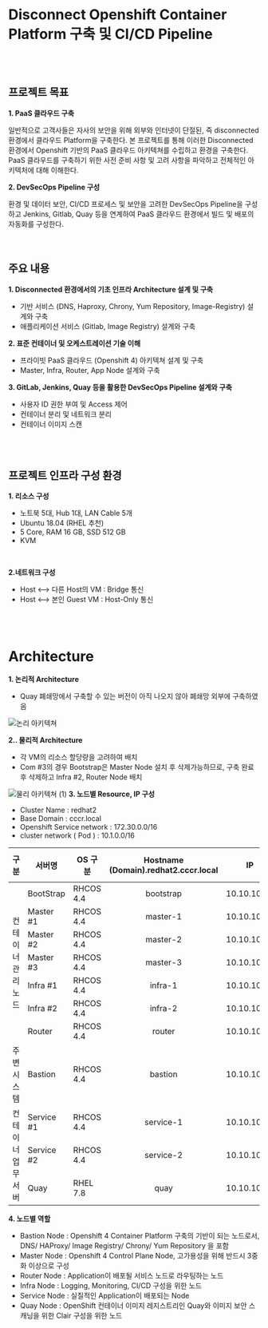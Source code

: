 # Disconnect Openshift Container Platform 구축 및 CI/CD Pipeline
<br></br>
## 프로젝트 목표

**1. PaaS 클라우드 구축**

일반적으로 고객사들은 자사의 보안을 위해 외부와 인터넷이 단절된, 즉 disconnected 환경에서 클라우드 Platform을 구축한다. 본 프로젝트를 통해 이러한
 Disconnected 환경에서 Openshift 기반의 PaaS 클라우드 아키텍쳐를 수립하고 환경을 구축한다. PaaS 클라우드를 구축하기 위한 사전 준비 사항 및 고려 사항을 파악하고 전체적인 아키텍처에 대해 이해한다. 

**2. DevSecOps Pipeline 구성**

환경 및 데이터 보안, CI/CD 프로세스 및 보안을 고려한 DevSecOps Pipeline을 구성하고 Jenkins, Gitlab, Quay 등을 연계하여 PaaS 클라우드 환경에서 빌드 및 배포의 자동화를 구성한다.  
<br></br>

## 주요 내용

**1. Disconnected 환경에서의 기초 인프라 Architecture 설계 및 구축**
- 기반 서비스 (DNS, Haproxy, Chrony, Yum Repository, Image-Registry) 설계와 구축
- 애플리케이션 서비스 (Gitlab, Image Registry) 설계와 구축

**2. 표준 컨테이너 및 오케스트레이션 기술 이해**
- 프라이빗 PaaS 클라우드 (Openshift 4) 아키텍쳐 설계 및 구축
- Master, Infra, Router, App Node 설계와 구축

**3. GitLab, Jenkins, Quay 등을 활용한 DevSecOps Pipeline 설계와 구축**
- 사용자 ID 권한 부여 및 Access 제어
- 컨테이너 분리 및 네트워크 분리
- 컨테이너 이미지 스캔

<br></br>
## 프로젝트 인프라 구성 환경



**1. 리소스 구성**
- 노트북 5대, Hub 1대,  LAN Cable 5개
- Ubuntu 18.04 (RHEL 추천)
- 5 Core, RAM 16 GB, SSD 512 GB
- KVM 
<br>

**2.네트워크 구성**
- Host <—> 다른 Host의 VM : Bridge 통신
- Host <—> 본인 Guest VM  : Host-Only 통신

<br></br>
# Architecture


**1. 논리적 Architecture**

- Quay 폐쇄망에서 구축할 수 있는 버전이 아직 나오지 않아 폐쇄망 외부에 구축하였음

![논리 아키텍쳐](https://user-images.githubusercontent.com/67780144/97079200-e584f480-162c-11eb-86ea-915973f4d499.png)

**2.. 물리적 Architecture**

- 각 VM의 리소스 할당량을 고려하여 배치
- Com #3의 경우 Bootstrap은 Master Node 설치 후 삭제가능하므로, 구축 완료 후 삭제하고 Infra #2, Router Node 배치

![물리 아키텍쳐 (1)](https://user-images.githubusercontent.com/67780144/97079199-e3bb3100-162c-11eb-93b8-393b42cd952a.png)
**3. 노드별 Resource, IP 구성**

- Cluster Name : redhat2
- Base Domain : cccr.local
- Openshift Service network : 172.30.0.0/16
- cluster network ( Pod ) : 10.1.0.0/16


<table>
<thead>
    <tr>
        <th>구분</th>
        <th>서버명</th>
        <th> OS 구분 </th>
        <th>Hostname<br>(Domain).redhat2.cccr.local</th>
        <th>IP</th>
        <th>vcpu<br>(core)</th>
        <th>Memory<br>(GB)</th>
        <th>OS (GB)</th>
        <th>contaimer<br>Runtime (GB)</th>
    </tr>
</thead>
<tbody>
    <tr>
        <td rowspan=7>컨테이너<br>관리노드</td>
        <td>BootStrap</td>
        <td>RHCOS 4.4</td>
        <td align="center">bootstrap</td>
        <td>10.10.10.10</td>
        <td align="center">4</td>
        <td align="center">16</td>
        <td align="center">120</td>
        <td align="center">100</td>
    </tr>
    <tr>
        <td>Master #1</td>
        <td>RHCOS 4.4</td>
        <td align="center">master-1</td>
        <td>10.10.10.11</td>
        <td align="center">4</td>
        <td align="center">8</td>
        <td align="center">100</td>
        <td align="center">100</td>
    </tr>
    <tr>
        <td>Master #2</td>
        <td>RHCOS 4.4</td>
        <td align="center">master-2</td>
        <td>10.10.10.12</td>
        <td align="center">4</td>
        <td align="center">8</td>
        <td align="center">100</td>
        <td align="center">100</td>
    </tr>
    <tr>
        <td>Master #3</td>
        <td>RHCOS 4.4</td>
        <td align="center">master-3</td>
        <td>10.10.10.13</td>
        <td align="center">4</td>
        <td align="center">8</td>
        <td align="center">100</td>
        <td align="center">100</td>
    </tr>
    <tr>
        <td>Infra #1 </td>
        <td>RHCOS 4.4</td>
        <td align="center">infra-1</td>
        <td>10.10.10.14</td>
        <td align="center">4</td>
        <td align="center">8</td>
        <td align="center">100</td>
        <td align="center">100</td>
    </tr>
    <tr>
        <td>Infra #2</td>
        <td>RHCOS 4.4</td>
        <td align="center">infra-2</td>
        <td>10.10.10.15</td>
        <td align="center">4</td>
        <td align="center">8</td>
        <td align="center">100</td>
        <td align="center">100</td>
    </tr>
    <tr>
        <td>Router</td>
        <td>RHCOS 4.4</td>
        <td align="center">router</td>
        <td>10.10.10.16</td>
        <td align="center">2</td>
        <td align="center">3</td>
        <td align="center">100</td>
        <td align="center">100</td>
    </tr>
    <tr>
        <td>주변시스템</td>
        <td>Bastion</td>
        <td>RHCOS 4.4</td>
        <td align="center">bastion</td>
        <td>10.10.10.17</td>
        <td align="center">4</td>
        <td align="center">8</td>
        <td align="center">100</td>
        <td align="center">100</td>
    </tr>
    <tr>
        <td rowspan=3>컨테이너<br>업무서버 </td>
        <td>Service #1</td>
        <td>RHCOS 4.4</td>
        <td align="center">service-1</td>
        <td>10.10.10.18</td>
        <td align="center">2</td>
        <td align="center">4</td>
        <td align="center">100</td>
        <td align="center">100</td>
    </tr>
    <tr>
        <td>Service #2</td>
        <td>RHCOS 4.4</td>
        <td align="center">service-2</td>
        <td>10.10.10.19</td>
        <td align="center">2</td>
        <td align="center">4</td>
        <td align="center">100</td>
        <td align="center">100</td>
    </tr>
    <tr>
        <td>Quay</td>
        <td>RHEL 7.8</td>
        <td align="center">quay</td>
        <td>10.10.10.21</td>
        <td align="center">3</td>
        <td align="center">8</td>
        <td align="center">100</td>
        <td align="center">100</td>
    </tr>
</tbody>
</table>

**4. 노드별 역할**

- Bastion Node : Openshift 4 Container Platform 구축의 기반이 되는 노드로서, DNS/ HAProxy/ Image Registry/ Chrony/ Yum Repository 을 포함
- Master Node : Openshift 4 Control Plane Node, 고가용성을 위해 반드시 3중화 이상으로 구성 
- Router Node : Application이 배포될 서비스 노드로 라우팅하는 노드
- Infra Node : Logging, Monitoring, CI/CD 구성을 위한 노드
- Service Node : 실질적인 Application이 배포되는 Node
- Quay Node : OpenShift 컨테이너 이미지 레지스트리인 Quay와 이미지 보안 스캐닝을 위한 Clair 구성을 위한 노드
